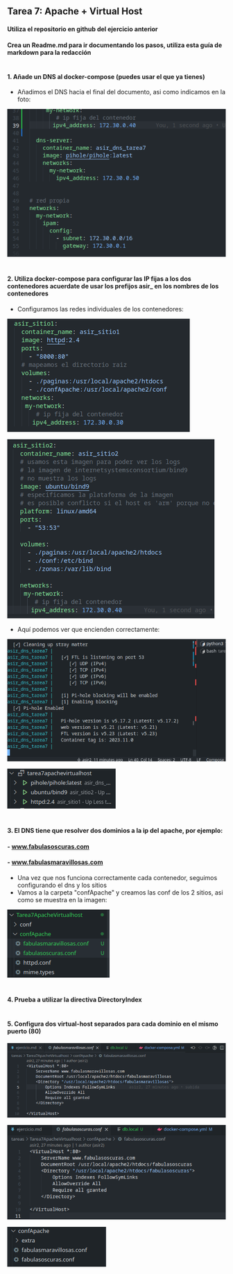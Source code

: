 
## Tarea 7: Apache + Virtual Host 

#### Utiliza el repositorio en github del ejercicio anterior
#### Crea un Readme.md para ir documentando los pasos, utiliza esta guía de markdown para la redacción
#
#
#### 1. Añade un DNS al docker-compose (puedes usar el que ya tienes)

- Añadimos el DNS hacia el final del documento, asi como indicamos en la foto:

![contenedordns](https://github.com/sarald22/SRI/blob/main/tareas/Tarea7ApacheVirtualhost/imagenes/contenedordns.png)

#
#### 2. Utiliza docker-compose para configurar las IP fijas a los dos contenedores acuerdate de usar los prefijos asir_ en los nombres de los contenedores

- Configuramos las redes individuales de los contenedores:

![contenedor1](https://github.com/sarald22/SRI/blob/main/tareas/Tarea7ApacheVirtualhost/imagenes/contenedor1.png)

![contenedor2](https://github.com/sarald22/SRI/blob/main/tareas/Tarea7ApacheVirtualhost/imagenes/contenedor2.png)


- Aquí podemos ver que encienden correctamente:

![dockercompose](https://github.com/sarald22/SRI/blob/main/tareas/Tarea7ApacheVirtualhost/imagenes/dockerfuncionando.png)

![dockercompose](https://github.com/sarald22/SRI/blob/main/tareas/Tarea7ApacheVirtualhost/imagenes/contenedores.png)


#
#### 3. El DNS tiene que resolver dos dominios a la ip del apache, por ejemplo:
####        - www.fabulasoscuras.com
####        - www.fabulasmaravillosas.com

- Una vez que nos funciona correctamente cada contenedor, seguimos configurando el dns y los sitios
- Vamos a la carpeta "confApache" y creamos las conf de los 2 sitios, asi como se muestra en la imagen:

![confsitios](https://github.com/sarald22/SRI/blob/main/tareas/Tarea7ApacheVirtualhost/imagenes/conffabulas.png)


#
#### 4. Prueba a utilizar la directiva DirectoryIndex


#
#### 5. Configura dos virtual-host separados para cada dominio en el mismo puerto (80)


![confmaravillosas](https://github.com/sarald22/SRI/blob/main/tareas/Tarea7ApacheVirtualhost/imagenes/confmaravillosas.png)

![confoscuras](https://github.com/sarald22/SRI/blob/main/tareas/Tarea7ApacheVirtualhost/imagenes/confoscuras.png)

![confapache](https://github.com/sarald22/SRI/blob/main/tareas/Tarea7ApacheVirtualhost/imagenes/confapache.png)
